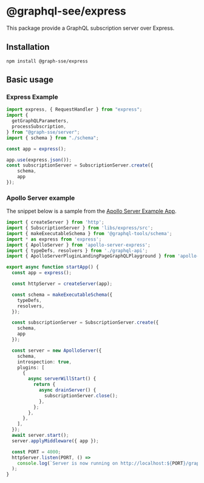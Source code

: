 # @graphql-see/express

This package provide a GraphQL subscription server over Express.

## Installation

```shell
npm install @graph-sse/express
```

## Basic usage


### Express Example

```typescript
import express, { RequestHandler } from "express";
import {
  getGraphQLParameters,
  processSubscription,
} from "@graph-sse/server";
import { schema } from "./schema";

const app = express();

app.use(express.json());
const subscriptionServer = SubscriptionServer.create({
    schema,
    app   
});

```

### Apollo Server example

The snippet below is a sample from the [Apollo Server Example App](https://github.com/faboulaws/graphql-sse/apps/apollo-server-example]).


```typescript
import { createServer } from 'http';
import { SubscriptionServer } from 'libs/express/src';
import { makeExecutableSchema } from '@graphql-tools/schema';
import * as express from 'express';
import { ApolloServer } from 'apollo-server-express';
import { typeDefs, resolvers } from './graphql-api';
import { ApolloServerPluginLandingPageGraphQLPlayground } from 'apollo-server-core';

export async function startApp() {
  const app = express();

  const httpServer = createServer(app);

  const schema = makeExecutableSchema({
    typeDefs,
    resolvers,
  });

  const subscriptionServer = SubscriptionServer.create({
    schema,
    app   
  });

  const server = new ApolloServer({
    schema,
    introspection: true,
    plugins: [
      {
        async serverWillStart() {
          return {
            async drainServer() {
              subscriptionServer.close();
            },
          };
        },
      },
    ],
  });
  await server.start();
  server.applyMiddleware({ app });

  const PORT = 4000;
  httpServer.listen(PORT, () =>
    console.log(`Server is now running on http://localhost:${PORT}/graphql`)
  );
}

```
